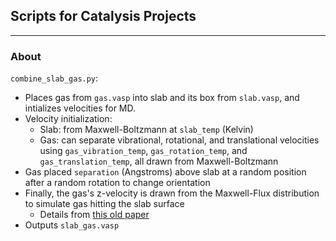 ## Scripts for Catalysis Projects

----------
### About

`combine_slab_gas.py`: 

- Places gas from `gas.vasp` into slab and its box from `slab.vasp`, and intializes velocities for MD.
- Velocity initialization:
    - Slab: from Maxwell-Boltzmann at `slab_temp` (Kelvin)
    - Gas:  can separate vibrational, rotational, and translational velocities using `gas_vibration_temp`, `gas_rotation_temp`, and `gas_translation_temp`, all drawn from Maxwell-Boltzmann
- Gas placed `separation` (Angstroms) above slab at a random position after a random rotation to change orientation
- Finally, the gas's z-velocity is drawn from the Maxwell-Flux distribution to simulate gas hitting the slab surface
    - Details from [this old paper](https://theory.cm.utexas.edu/henkelman/pubs/sharia14_074706.pdf)
- Outputs `slab_gas.vasp`
